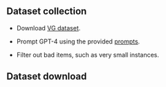 
## Dataset collection

* Download [VG dataset](https://homes.cs.washington.edu/~ranjay/visualgenome/api.html).

* Prompt GPT-4 using the provided [prompts](prompts).

* Filter out bad items, such as very small instances.

## Dataset download




